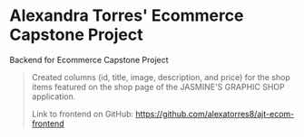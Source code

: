 # Alexandra Torres' Ecommerce Capstone Project
Backend for Ecommerce Capstone Project
> Created columns (id, title, image, description, and price) for the shop items featured on the shop page of the JASMINE'S GRAPHIC SHOP application.
> 
> Link to frontend on GitHub: https://github.com/alexatorres8/ajt-ecom-frontend
